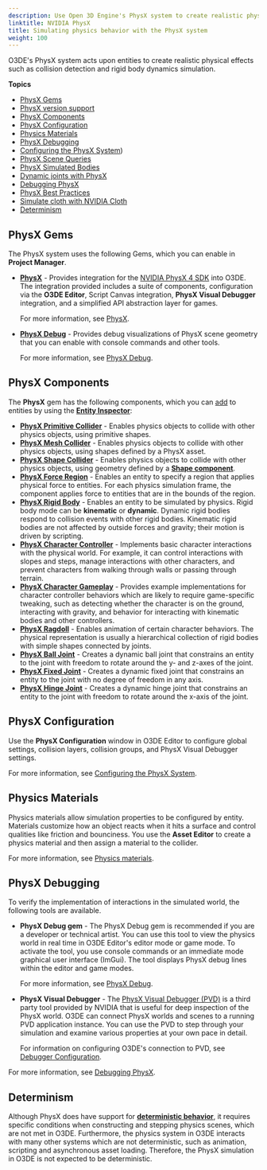 ```yaml
---
description: Use Open 3D Engine's PhysX system to create realistic physical effects such as collision detection and rigid body dynamics simulation. 
linktitle: NVIDIA PhysX
title: Simulating physics behavior with the PhysX system
weight: 100
---
```


O3DE's PhysX system acts upon entities to create realistic physical effects such as collision detection and rigid body dynamics simulation. 

**Topics**
+ [PhysX Gems](#physx-gems)
+ [PhysX version support](#physx-version-support)
+ [PhysX Components](#physx-components)
+ [PhysX Configuration](#physx-configuration)
+ [Physics Materials](#physics-materials)
+ [PhysX Debugging](#physx-debugging)
+ [Configuring the PhysX System](/docs/user-guide/interactivity/physics/nvidia-physx/configuring/))
+ [PhysX Scene Queries](/docs/user-guide/interactivity/physics/nvidia-physx/scene-queries/)
+ [PhysX Simulated Bodies](/docs/user-guide/interactivity/physics/nvidia-physx/simulated-bodies/)
+ [Dynamic joints with PhysX](/docs/user-guide/interactivity/physics/nvidia-physx/joint-intro/)
+ [Debugging PhysX](/docs/user-guide/interactivity/physics/debugging/)
+ [PhysX Best Practices](/docs/user-guide/interactivity/physics/nvidia-physx/best-practices/)
+ [Simulate cloth with NVIDIA Cloth](/docs/user-guide/interactivity/physics/nvidia-cloth/)
+ [Determinism](#determinism)
<!-- + [Simulated destruction with NVIDIA Blast](/docs/user-guide/interactivity/physics/nvidia-blast/) -->

## PhysX Gems 

The PhysX system uses the following Gems, which you can enable in **Project Manager**.

+ **[PhysX](/docs/user-guide/gems/reference/physics/nvidia/physx/)** - Provides integration for the [NVIDIA PhysX 4 SDK](https://developer.nvidia.com/physx-sdk) into O3DE. The integration provided includes a suite of components, configuration via the **O3DE Editor**, Script Canvas integration, **PhysX Visual Debugger** integration, and a simplified API abstraction layer for games.

  For more information, see [PhysX](/docs/user-guide/gems/reference/physics/nvidia/physx/).
+ **[PhysX Debug](/docs/user-guide/gems/reference/physics/nvidia/physx-debug/)** - Provides debug visualizations of PhysX scene geometry that you can enable with console commands and other tools.

  For more information, see [PhysX Debug](/docs/user-guide/gems/reference/physics/nvidia/physx-debug/).

## PhysX Components 

The **PhysX** gem has the following components, which you can [add](/docs/user-guide/components/reference/#adding-components-to-an-entity) to entities by using the [**Entity Inspector**](/docs/user-guide/editor/entity-inspector/):
+ **[PhysX Primitive Collider](/docs/user-guide/components/reference/physx/collider/)** - Enables physics objects to collide with other physics objects, using primitive shapes.
+ **[PhysX Mesh Collider](/docs/user-guide/components/reference/physx/mesh-collider/)** - Enables physics objects to collide with other physics objects, using shapes defined by a PhysX asset.
+ **[PhysX Shape Collider](/docs/user-guide/components/reference/physx/shape-collider/)** - Enables physics objects to collide with other physics objects, using geometry defined by a **[Shape component](/docs/user-guide/components/reference/shape/)**.
+ **[PhysX Force Region](/docs/user-guide/components/reference/physx/force-region/)** - Enables an entity to specify a region that applies physical force to entities. For each physics simulation frame, the component applies force to entities that are in the bounds of the region.
+ **[PhysX Rigid Body](/docs/user-guide/components/reference/physx/rigid-body/)** - Enables an entity to be simulated by physics. Rigid body mode can be **kinematic** or **dynamic**. Dynamic rigid bodies respond to collision events with other rigid bodies. Kinematic rigid bodies are not affected by outside forces and gravity; their motion is driven by scripting.
+ **[PhysX Character Controller](/docs/user-guide/components/reference/physx/character-controller/)** - Implements basic character interactions with the physical world. For example, it can control interactions with slopes and steps, manage interactions with other characters, and prevent characters from walking through walls or passing through terrain.
+ **[PhysX Character Gameplay](/docs/user-guide/components/reference/physx/character-gameplay/)** - Provides example implementations for character controller behaviors which are likely to require game-specific tweaking, such as detecting whether the character is on the ground, interacting with gravity, and behavior for interacting with kinematic bodies and other controllers. 
+ **[PhysX Ragdoll](/docs/user-guide/components/reference/physx/ragdoll/)** - Enables animation of certain character behaviors. The physical representation is usually a hierarchical collection of rigid bodies with simple shapes connected by joints.
+ **[PhysX Ball Joint](/docs/user-guide/components/reference/physx/ball-joint/)** - Creates a dynamic ball joint that constrains an entity to the joint with freedom to rotate around the y- and z-axes of the joint.
+ **[PhysX Fixed Joint](/docs/user-guide/components/reference/physx/fixed-joint/)** - Creates a dynamic fixed joint that constrains an entity to the joint with no degree of freedom in any axis.
+ **[PhysX Hinge Joint](/docs/user-guide/components/reference/physx/hinge-joint/)** - Creates a dynamic hinge joint that constrains an entity to the joint with freedom to rotate around the x-axis of the joint.

## PhysX Configuration 

Use the **PhysX Configuration** window in O3DE Editor to configure global settings, collision layers, collision groups, and PhysX Visual Debugger settings.

For more information, see [Configuring the PhysX System](/docs/user-guide/interactivity/physics/nvidia-physx/configuring/).

## Physics Materials 

Physics materials allow simulation properties to be configured by entity. Materials customize how an object reacts when it hits a surface and control qualities like friction and bounciness. You use the **Asset Editor** to create a physics material and then assign a material to the collider.

For more information, see [Physics materials](/docs/user-guide/interactivity/physics/nvidia-physx/materials/).

## PhysX Debugging 

To verify the implementation of interactions in the simulated world, the following tools are available.
+ **PhysX Debug gem** - The PhysX Debug gem is recommended if you are a developer or technical artist. You can use this tool to view the physics world in real time in O3DE Editor's editor mode or game mode. To activate the tool, you use console commands or an immediate mode graphical user interface (ImGui). The tool displays PhysX debug lines within the editor and game modes.

  For more information, see [PhysX Debug](/docs/user-guide/gems/reference/physics/nvidia/physx-debug/).
+ **PhysX Visual Debugger** - The [PhysX Visual Debugger (PVD)](https://developer.nvidia.com/physx-visual-debugger) is a third party tool provided by NVIDIA that is useful for deep inspection of the PhysX world. O3DE can connect PhysX worlds and scenes to a running PVD application instance. You can use the PVD to step through your simulation and examine various properties at your own pace in detail.

  For information on configuring O3DE's connection to PVD, see [Debugger Configuration](/docs/user-guide/interactivity/physics/nvidia-physx/configuring/configuration-debugger/).

For more information, see [Debugging PhysX](/docs/user-guide/interactivity/physics/debugging/).

## Determinism
Although PhysX does have support for [**deterministic behavior**](https://docs.nvidia.com/gameworks/content/gameworkslibrary/physx/guide/Manual/BestPractices.html#determinism), it requires specific conditions when constructing and stepping physics scenes, which are not met in O3DE. Furthermore, the physics system in O3DE interacts with many other systems which are not deterministic, such as animation, scripting and asynchronous asset loading. Therefore, the PhysX simulation in O3DE is not expected to be deterministic.
